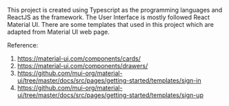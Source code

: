 This project is created using Typescript as the programming languages and ReactJS as the framework. 
The User Interface is mostly followed React Material UI. 
There are some templates that used in this project which are adapted from Material UI web page. 

Reference: 
1. https://material-ui.com/components/cards/
2. https://material-ui.com/components/drawers/
3. https://github.com/mui-org/material-ui/tree/master/docs/src/pages/getting-started/templates/sign-in
4. https://github.com/mui-org/material-ui/tree/master/docs/src/pages/getting-started/templates/sign-up
